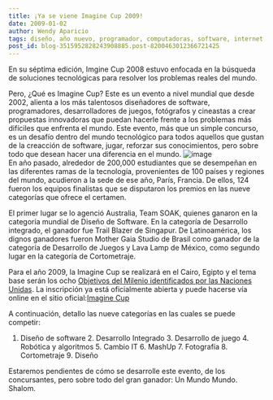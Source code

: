 ```yaml
---
title: ¡Ya se viene Imagine Cup 2009!
date: 2009-01-02
author: Wendy Aparicio
tags: diseño, año nuevo, programador, computadoras, software, internet, programacion, tecnologia
post_id: blog-3515952828243908885.post-8200463012366721425
---
```


En su séptima edición, Imgine Cup 2008 estuvo enfocada en la búsqueda de soluciones tecnológicas para resolver los problemas reales del mundo.

Pero, ¿Qué es Imagine Cup? Este es un evento a nivel mundial que desde 2002, alienta a los más talentosos diseñadores de software, programadores, desarrolladores de juegos, fotógrafos y cineastas a crear propuestas innovadoras que puedan hacerle frente a los problemas más difíciles que enfrenta el mundo. Este evento, más que un simple concurso, es un desafío dentro del mundo tecnológico para todos aquellos que gustan de la creacción de software, jugar, reforzar sus conocimientos, pero sobre todo que desean hacer una diferencia en el mundo.
![image](https://4.bp.blogspot.com/_JbB9KsZ238w/SVo4mJcDNqI/AAAAAAAAARw/McUBk1RUMvE/s320/imagen11.jpg)    
En año pasado, alrededor de 200,000 estudiantes que se desempeñan en las diferentes ramas de la tecnología, provenientes de 100 países y regiones del mundo, acudieron a la sede de ese año, París, Francia. De ellos, 124 fueron los equipos finalistas que se disputaron los premios en las nueve categorías que ofrece el certamen.

El primer lugar se lo agenció Australia, Team SOAK, quienes ganaron en la categoría mundial de Diseño de Software. En la categoría de Desarrollo integrado, el ganador fue Trail Blazer de Singapur. De Latinoamérica, los dignos ganadores fueron Mother Gaia Studio de Brasil como ganador de la categoría de Desarrollo de Juegos y Lava Lamp de México, como segundo lugar en la categoría de Cortometraje.

Para el año 2009, la Imagine Cup se realizará en el Cairo, Egipto y el tema base serán los ocho [Objetivos del Milenio identificados por las Naciones Unidas](https://www.un.org/millenniumgoals/). La inscripción ya está oficialmente abierta y puede hacerse vía online en el sitio oficial:[Imagine Cup](https://imaginecup.com/default.aspx)

A continuación, detallo las nueve categorías en las cuales se puede competir:

1. Diseño de software 2. Desarrollo Integrado 3. Desarrollo de juego 4. Robótica y algoritmos 5. Cambio IT 6. MashUp 7. Fotografía 8. Cortometraje 9. Diseño

Estaremos pendientes de cómo se desarrolle este evento, de los concursantes, pero sobre todo del gran ganador: Un Mundo Mundo. Shalom.